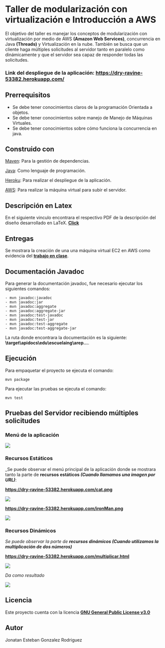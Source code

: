 # Taller de modularización con virtualización e Introducción a AWS #
El objetivo del taller es manejar los conceptos de modularización con virtualización por medio de AWS **(Amazon Web Services)**, concurrencia en Java **(Threads)** y Virtualización en la nube.
También se busca que un cliente haga múltiples solicitudes al servidor tanto en paralelo como dinámicamente y que el servidor sea capaz de responder todas las solicitudes.

### **Link del despliegue de la aplicación: https://dry-ravine-53382.herokuapp.com/** ###

## Prerrequisitos ##

* Se debe tener conocimientos claros de la programación Orientada a objetos.
* Se debe tener conocimientos sobre manejo de Manejo de Máquinas Virtuales.
* Se debe tener conocimientos sobre cómo funciona la concurrencia en java.

## Construido con ##

[Maven](https://maven.apache.org/): Para la gestión de dependencias.

[Java](https://www.java.com/es/): Como lenguaje de programación.

[Heroku](https://www.heroku.com/): Para realizar el despliegue de la aplicación.

[AWS](https://aws.amazon.com/es/): Para realizar la máquina virtual para subir el servidor.

## Descripción en Latex ##
En el siguiente vinculo encontrara el respectivo PDF de la descripción del diseño desarrollado en LaTeX.
[**Click**](https://github.com/JonatanGonzalez09/tallerAWS/blob/master/Imagenes/Laboratorio_5.pdf)

## Entregas ##
Se mostrara la creación de una una máquina virtual EC2 en AWS como evidencia del [**trabajo en clase**](https://github.com/JonatanGonzalez09/tallerAWS/blob/master/resources/Creando%20una%20m%C3%A1quina%20virtual%20EC2%20en%20AWS.pdf).

## Documentación Javadoc ##
Para generar la documentación javadoc, fue necesario ejecutar los siguientes comandos:

```
- mvn javadoc:javadoc
- mvn javadoc:jar
- mvn javadoc:aggregate
- mvn javadoc:aggregate-jar
- mvn javadoc:test-javadoc
- mvn javadoc:test-jar
- mvn javadoc:test-aggregate
- mvn javadoc:test-aggregate-jar
```
La ruta donde encontrara la documentación es la siguiente: **\target\apidocs\edu\escuelaing\arep\...**.

## Ejecución ##
Para empaquetar el proyecto se ejecuta el comando:

```mvn package```

Para ejecutar las pruebas se ejecuta el comando:

```mvn test```

## Pruebas del Servidor recibiendo múltiples solicitudes ##

### Menú de la aplicación ###

![](https://github.com/JonatanGonzalez09/tallerAWS/blob/master/Imagenes/menu.jpeg)

### Recursos Estáticos ###

_Se puede observar el menú principal de la aplicación donde se mostrara tanto la parte de  **recursos estáticos _(Cuando llamamos una imagen por URL)_**:

**https://dry-ravine-53382.herokuapp.com/cat.png**

![](https://github.com/JonatanGonzalez09/tallerAWS/blob/master/Imagenes/gato.jpeg)

**https://dry-ravine-53382.herokuapp.com/ironMan.png**

![](https://github.com/JonatanGonzalez09/tallerAWS/blob/master/Imagenes/ironMan.jpeg)


### Recursos Dinámicos ###

  _Se puede observar la parte de **recursos dinámicos (Cuando utilizamos la multiplicación de dos números)**_
  
  **https://dry-ravine-53382.herokuapp.com/multiplicar.html**
 
 ![](https://github.com/JonatanGonzalez09/tallerAWS/blob/master/Imagenes/multiplicacion.jpeg)
 
 _Da como resultado_
 
 ![](https://github.com/JonatanGonzalez09/tallerAWS/blob/master/Imagenes/resultado.jpeg)

## Licencia ##
Este proyecto cuenta con la licencia [**GNU General Public License v3.0**](https://github.com/JonatanGonzalez09/tallerAWS/blob/master/LICENSE)

## Autor ##
Jonatan Esteban Gonzalez Rodriguez 
